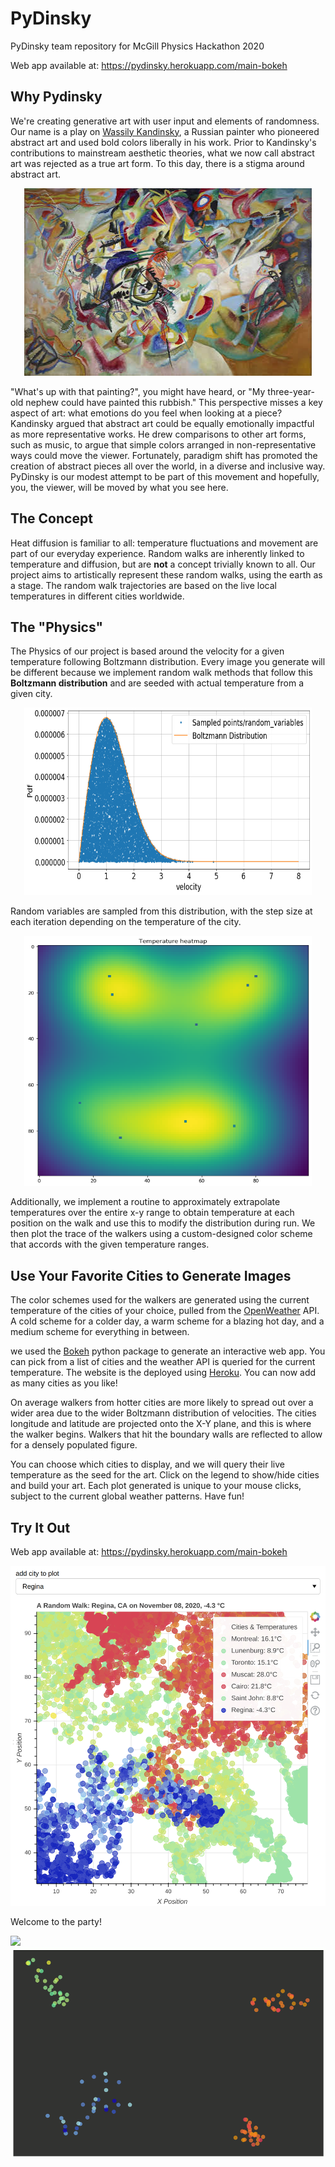 # PyDinsky
PyDinsky team repository for McGill Physics Hackathon 2020

Web app available at: https://pydinsky.herokuapp.com/main-bokeh

## Why Pydinsky
We're creating generative art with user input and elements of randomness. Our name is a play on [Wassily Kandinsky](https://en.wikipedia.org/wiki/Wassily_Kandinsky), a Russian painter who pioneered abstract art and used bold colors liberally in his work. Prior to Kandinsky's contributions to mainstream aesthetic theories, what we now call abstract art was rejected as a true art form. To this day, there is a stigma around abstract art. 

<p align="center">
  <img width="460" height="300" src="https://github.com/soudk/PyDinsky/blob/main/data/kadinsky.jpg">
</p>

"What's up with that painting?", you might have heard, or "My three-year-old nephew could have painted this rubbish." This perspective misses a key aspect of art: what emotions do you feel when looking at a piece? Kandinsky argued that abstract art could be equally emotionally impactful as more representative works. He drew comparisons to other art forms, such as music, to argue that simple colors arranged in non-representative ways could move the viewer. Fortunately, paradigm shift has promoted the creation of abstract pieces all over the world, in a diverse and inclusive way. PyDinsky is our modest attempt to be part of this movement and hopefully, you, the viewer, will be moved by what you see here. 

## The Concept
Heat diffusion is familiar to all: temperature fluctuations and movement are part of our everyday experience. Random walks are inherently linked to temperature and diffusion, but are **not** a concept trivially known to all. Our project aims to artistically represent these random walks, using the earth as a stage. The random walk trajectories are based on the live local temperatures in different cities worldwide.

## The "Physics"
The Physics of our project is based around the velocity for a given temperature following Boltzmann distribution. Every image you generate will be different because we implement random walk methods that follow this **Boltzmann distribution** and are seeded with actual temperature from a given city.

<p align="center">
  <img width="460" height="300" src="https://github.com/soudk/PyDinsky/blob/main/data/distribution.png">
</p>

Random variables are sampled from this distribution, with the step size at each iteration depending on the temperature of the city. 

<p align="center">
  <img width="460" height="400" src="https://github.com/soudk/PyDinsky/blob/main/data/temp_map.png">
</p>

Additionally, we implement a routine to approximately extrapolate temperatures over the entire x-y range to obtain temperature at each position on the walk and use this to modify the distribution during run. We then plot the trace of the walkers using a custom-designed color scheme that accords with the given temperature ranges.

## Use Your Favorite Cities to Generate Images
The color schemes used for the walkers are generated using the current temperature of the cities of your choice, pulled from the [OpenWeather](https://openweathermap.org/) API. A cold scheme for a colder day, a warm scheme for a blazing hot day, and a medium scheme for everything in between.

we used the [Bokeh](https://bokeh.org/) python package to generate an interactive web app. You can pick from a list of cities and the weather API is queried for the current temperature. The website is the deployed using [Heroku](https://dashboard.heroku.com/). You can now add as many cities as you like!

On average walkers from hotter cities are more likely to spread out over a wider area due to the wider Boltzmann distribution of velocities. The cities longitude and latitude are projected onto the X-Y plane, and this is where the walker begins. Walkers that hit the boundary walls are reflected to allow for a densely populated figure. 

You can choose which cities to display, and we will query their live temperature as the seed for the art. Click on the legend to show/hide cities and build your art. Each plot generated is unique to your mouse clicks, subject to the current global weather patterns. Have fun!   

## Try It Out
Web app available at: https://pydinsky.herokuapp.com/main-bokeh

[](example_webapp.png)![Exmaple of web app functionality](https://github.com/soudk/PyDinsky/blob/main/data/example_webapp.png?raw=true)

Welcome to the party!

![](animation1.gif)![party time](https://github.com/soudk/PyDinsky/blob/main/data/animation1.gif?raw=true)


